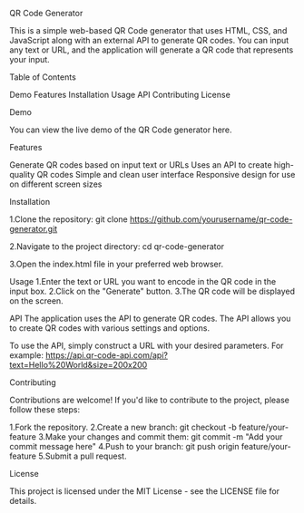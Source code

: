 QR Code Generator

This is a simple web-based QR Code generator that uses HTML, CSS, and JavaScript along with an external API to generate QR codes. You can input any text or URL, and the application will generate a QR code that represents your input.

Table of Contents


Demo
Features
Installation
Usage
API
Contributing
License


Demo



You can view the live demo of the QR Code generator here.

Features



Generate QR codes based on input text or URLs
Uses an API to create high-quality QR codes
Simple and clean user interface
Responsive design for use on different screen sizes



Installation



1.Clone the repository:
git clone https://github.com/yourusername/qr-code-generator.git


2.Navigate to the project directory:
cd qr-code-generator


3.Open the index.html file in your preferred web browser.



Usage
1.Enter the text or URL you want to encode in the QR code in the input box.
2.Click on the "Generate" button.
3.The QR code will be displayed on the screen.


API
The application uses the API to generate QR codes. The API allows you to create QR codes with various settings and options.

To use the API, simply construct a URL with your desired parameters. For example:
https://api.qr-code-api.com/api?text=Hello%20World&size=200x200

Contributing



Contributions are welcome! If you'd like to contribute to the project, please follow these steps:

1.Fork the repository.
2.Create a new branch:
git checkout -b feature/your-feature
3.Make your changes and commit them:
git commit -m "Add your commit message here"
4.Push to your branch:
git push origin feature/your-feature
5.Submit a pull request.

License

This project is licensed under the MIT License - see the LICENSE file for details.
